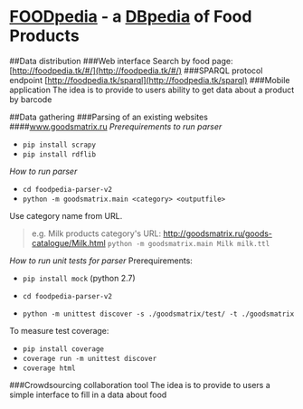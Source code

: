 # [FOODpedia](foodpedia.tk) - a [DBpedia](http://dbpedia.org/) of Food Products
##Data distribution
###Web interface
Search by food page: [http://foodpedia.tk/#/](http://foodpedia.tk/#/)
###SPARQL protocol endpoint
[http://foodpedia.tk/sparql](http://foodpedia.tk/sparql)
###Mobile application
The idea is to provide to users ability to get data about a product by barcode

##Data gathering
###Parsing of an existing websites
####www.goodsmatrix.ru
*Prerequirements to run parser*
* `pip install scrapy`
* `pip install rdflib`

*How to run parser*
* `cd foodpedia-parser-v2`
* `python -m goodsmatrix.main <category> <outputfile>`

Use category name from URL.
> e.g. Milk products category's URL: http://goodsmatrix.ru/goods-catalogue/Milk.html
> `python -m goodsmatrix.main Milk milk.ttl`

*How to run unit tests for parser*
Prerequirements:
* `pip install mock` (python 2.7)

* `cd foodpedia-parser-v2`
* `python -m unittest discover -s ./goodsmatrix/test/ -t ./goodsmatrix`

To measure test coverage:
* `pip install coverage`
* `coverage run -m unittest discover`
* `coverage html`

###Crowdsourcing collaboration tool
The idea is to provide to users a simple interface to fill in a data about food

